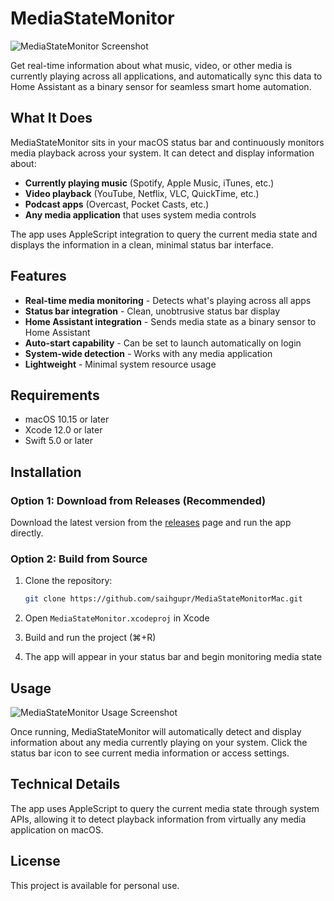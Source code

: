 # MediaStateMonitor

![MediaStateMonitor Screenshot](https://i.imgur.com/wr5PJA5.png)

Get real-time information about what music, video, or other media is currently playing across all applications, and automatically sync this data to Home Assistant as a binary sensor for seamless smart home automation.

## What It Does

MediaStateMonitor sits in your macOS status bar and continuously monitors media playback across your system. It can detect and display information about:

- **Currently playing music** (Spotify, Apple Music, iTunes, etc.)
- **Video playback** (YouTube, Netflix, VLC, QuickTime, etc.)
- **Podcast apps** (Overcast, Pocket Casts, etc.)
- **Any media application** that uses system media controls

The app uses AppleScript integration to query the current media state and displays the information in a clean, minimal status bar interface.

## Features

- **Real-time media monitoring** - Detects what's playing across all apps
- **Status bar integration** - Clean, unobtrusive status bar display
- **Home Assistant integration** - Sends media state as a binary sensor to Home Assistant
- **Auto-start capability** - Can be set to launch automatically on login
- **System-wide detection** - Works with any media application
- **Lightweight** - Minimal system resource usage

## Requirements

- macOS 10.15 or later
- Xcode 12.0 or later
- Swift 5.0 or later

## Installation

### Option 1: Download from Releases (Recommended)
Download the latest version from the [releases](https://github.com/saihgupr/MediaStateMonitorMac/releases) page and run the app directly.

### Option 2: Build from Source
1. Clone the repository:
   ```bash
   git clone https://github.com/saihgupr/MediaStateMonitorMac.git
   ```

2. Open `MediaStateMonitor.xcodeproj` in Xcode

3. Build and run the project (⌘+R)

4. The app will appear in your status bar and begin monitoring media state

## Usage

![MediaStateMonitor Usage Screenshot](https://i.imgur.com/ICl6zVP.png)

Once running, MediaStateMonitor will automatically detect and display information about any media currently playing on your system. Click the status bar icon to see current media information or access settings.

## Technical Details

The app uses AppleScript to query the current media state through system APIs, allowing it to detect playback information from virtually any media application on macOS.

## License

This project is available for personal use.
